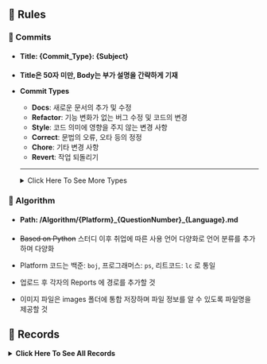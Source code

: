## :scroll: Rules

###   :round_pushpin: Commits

- #### Title: {Commit_Type}: {Subject}

- **Title은 50자 미만, Body는 부가 설명을 간략하게 기재**

- **Commit Types**

  - **Docs**: 새로운 문서의 추가 및 수정
  - **Refactor**: 기능 변화가 없는 버그 수정 및 코드의 변경
  - **Style**: 코드 의미에 영향을 주지 않는 변경 사항
  - **Correct**: 문법의 오류, 오타 등의 정정
  - **Chore**: 기타 변경 사항
  - **Revert**: 작업 되돌리기

  ---
  
  <details>
      <summary>Click Here To See More Types</summary>
      <br>
      <p>Feat: 새로운 기능의 추가</p>
      <p>Fix: 버그 수정</p>
      <p>Ci: CI 관련 설정의 수정</p>
      <p>Test: 테스트 코드 추가 혹은 기존 테스트 코드 수정</p>
      <p>Add: 파일 추가</p>
      <p>Move: 파일 이동</p>
  	<p>Delete: 파일 삭제</p>
  	<p>Modify: 파일 변경</p>
  	<p>Correct: 문법 오류, 오타 등의 정정</p>
  </details>

###  :round_pushpin: Algorithm

- ####  Path: /Algorithm/{Platform}\_{QuestionNumber}\_{Language}.md

- ~~Based on Python~~ 스터디 이후 취업에 따른 사용 언어 다양화로 언어 분류를 추가하며 다양화 

- Platform 코드는 백준: `boj`, 프로그래머스: `ps`, 리트코드: `lc` 로 통일
- 업로드 후 각자의 Reports 에 경로를 추가할 것
- 이미지 파일은 images 폴더에 통합 저장하며 파일 정보를 알 수 있도록 파일명을 제공할 것

## :movie_camera: Records

<details>
	<summary><b>Click Here To See All Records</b></summary>
    <div>
        <br>
    	<a href="./Records/TraceofLight.md" style="text-decoration: none; color: #000000; font-weight:bold;">
            TraceofLight's Records
        </a>
    </div>
    <div>
        <br>
    	<a href="./Records/Joripje.md" style="text-decoration: none; color: #000000; font-weight:bold;">
            Joripje's Records
        </a>
    </div>
    <div>
        <br>
    	<a href="./Records/kimsj-git.md" style="text-decoration: none; color: #000000; font-weight:bold;">
            kimsj-git's Records
        </a>
    </div>
    <div>
        <br>
    	<a href="./Records/mucho7.md" style="text-decoration: none; color: #000000; font-weight:bold;">
            mucho7's Records
        </a>
    </div>
    <div>
        <br>
    	<a href="./Records/seotai.md" style="text-decoration: none; color: #000000; font-weight:bold;">
            seotai's Records
        </a>
    </div>
    <div>
        <br>
    	<a href="./Records/sjsjslim.md" style="text-decoration: none; color: #000000; font-weight:bold;">
            sjsjslim's Records
        </a>
    </div>
</details>
